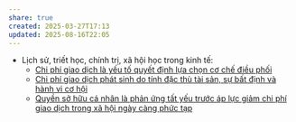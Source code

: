 ```yaml
---
share: true
created: 2025-03-27T17:13
updated: 2025-08-16T22:05
---
```

- Lịch sử, triết học, chính trị, xã hội học trong kinh tế: 
    - [Chi phí giao dịch là yếu tố quyết định lựa chọn cơ chế điều phối](../Kinh%20t%E1%BA%BF/Kinh%20t%E1%BA%BF%20h%C3%A0ng%20ho%C3%A1.%20Ti%E1%BB%81n%20t%E1%BB%87/L%E1%BB%8Bch%20s%E1%BB%AD,%20tri%E1%BA%BFt%20h%E1%BB%8Dc,%20ch%C3%ADnh%20tr%E1%BB%8B,%20x%C3%A3%20h%E1%BB%99i%20h%E1%BB%8Dc%20trong%20kinh%20t%E1%BA%BF/Tr%C6%B0%E1%BB%9Dng%20ph%C3%A1i/Th%E1%BB%83%20ch%E1%BA%BF/Chi%20ph%C3%AD%20giao%20d%E1%BB%8Bch%20l%C3%A0%20y%E1%BA%BFu%20t%E1%BB%91%20quy%E1%BA%BFt%20%C4%91%E1%BB%8Bnh%20l%E1%BB%B1a%20ch%E1%BB%8Dn%20c%C6%A1%20ch%E1%BA%BF%20%C4%91i%E1%BB%81u%20ph%E1%BB%91i.md)
    - [Chi phí giao dịch phát sinh do tính đặc thù tài sản, sự bất định và hành vi cơ hội](../Kinh%20t%E1%BA%BF/Kinh%20t%E1%BA%BF%20h%C3%A0ng%20ho%C3%A1.%20Ti%E1%BB%81n%20t%E1%BB%87/L%E1%BB%8Bch%20s%E1%BB%AD,%20tri%E1%BA%BFt%20h%E1%BB%8Dc,%20ch%C3%ADnh%20tr%E1%BB%8B,%20x%C3%A3%20h%E1%BB%99i%20h%E1%BB%8Dc%20trong%20kinh%20t%E1%BA%BF/Tr%C6%B0%E1%BB%9Dng%20ph%C3%A1i/Th%E1%BB%83%20ch%E1%BA%BF/Chi%20ph%C3%AD%20giao%20d%E1%BB%8Bch%20ph%C3%A1t%20sinh%20do%20t%C3%ADnh%20%C4%91%E1%BA%B7c%20th%C3%B9%20t%C3%A0i%20s%E1%BA%A3n,%20s%E1%BB%B1%20b%E1%BA%A5t%20%C4%91%E1%BB%8Bnh%20v%C3%A0%20h%C3%A0nh%20vi%20c%C6%A1%20h%E1%BB%99i.md)
    - [Quyền sở hữu cá nhân là phản ứng tất yếu trước áp lực giảm chi phí giao dịch trong xã hội ngày càng phức tạp](../Kinh%20t%E1%BA%BF/Kinh%20t%E1%BA%BF%20h%C3%A0ng%20ho%C3%A1.%20Ti%E1%BB%81n%20t%E1%BB%87/L%E1%BB%8Bch%20s%E1%BB%AD,%20tri%E1%BA%BFt%20h%E1%BB%8Dc,%20ch%C3%ADnh%20tr%E1%BB%8B,%20x%C3%A3%20h%E1%BB%99i%20h%E1%BB%8Dc%20trong%20kinh%20t%E1%BA%BF/Tr%C6%B0%E1%BB%9Dng%20ph%C3%A1i/Th%E1%BB%83%20ch%E1%BA%BF/Quy%E1%BB%81n%20s%E1%BB%9F%20h%E1%BB%AFu%20c%C3%A1%20nh%C3%A2n%20l%C3%A0%20ph%E1%BA%A3n%20%E1%BB%A9ng%20t%E1%BA%A5t%20y%E1%BA%BFu%20tr%C6%B0%E1%BB%9Bc%20%C3%A1p%20l%E1%BB%B1c%20gi%E1%BA%A3m%20chi%20ph%C3%AD%20giao%20d%E1%BB%8Bch%20trong%20x%C3%A3%20h%E1%BB%99i%20ng%C3%A0y%20c%C3%A0ng%20ph%E1%BB%A9c%20t%E1%BA%A1p.md)


